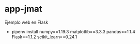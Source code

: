 # app-jmat
Ejemplo web en Flask
+ pipenv install numpy==1.19.3 matplotlib==3.3.3 pandas==1.1.4 Flask==1.1.2 scikit_learn==0.24.1
